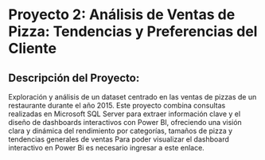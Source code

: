 # Proyecto 2: Análisis de Ventas de Pizza: Tendencias y Preferencias del Cliente
## Descripción del Proyecto:
Exploración y análisis de un dataset centrado en las ventas de pizzas de un restaurante durante el año 2015. Este proyecto combina consultas realizadas en Microsoft SQL Server para extraer información clave y el diseño de dashboards interactivos con Power BI, ofreciendo una visión clara y dinámica del rendimiento por categorías, tamaños de pizza y tendencias generales de ventas
Para poder visualizar el dashboard interactivo en Power Bi es necesario ingresar a este enlace.
